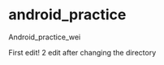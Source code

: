 android_practice
================

Android_practice_wei

First edit!
2 edit after changing the directory
